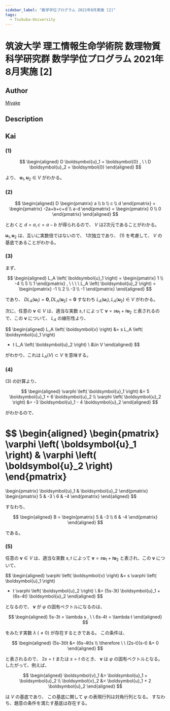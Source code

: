 ```yaml
---
sidebar_label: "数学学位プログラム 2021年8月実施 [2]"
tags:
  - Tsukuba-University
---
```

# 筑波大学 理工情報生命学術院 数理物質科学研究群 数学学位プログラム 2021年8月実施 \[2\]

## **Author**
[Miyake](https://miyake.github.io/exams/index.html)

## **Description**

## **Kai**
### (1)

$$
  \begin{aligned}
  D \boldsymbol{u}_1 = \boldsymbol{0}
  , \ \ 
  D \boldsymbol{u}_2 = \boldsymbol{0}
  \end{aligned}
$$

より、 $\boldsymbol{u}_1, \boldsymbol{u}_2 \in V$ がわかる。

### (2)

$$
  \begin{aligned}
  D \begin{pmatrix} a \\ b \\ c \\ d \end{pmatrix}
  = \begin{pmatrix} -2a+b+c+d \\ a-d \end{pmatrix}
  = \begin{pmatrix} 0 \\ 0 \end{pmatrix}
  \end{aligned}
$$

とおくと $d=a, c=a-b$ が得られるので、 $V$ は2次元であることがわかる。

$\boldsymbol{u}_1, \boldsymbol{u}_2$ は、互いに実数倍ではないので、
1次独立であり、 (1) を考慮して、 $V$ の基底であることがわかる。

### (3)
まず、

$$
\begin{aligned}
L_A \left( \boldsymbol{u}_1 \right)
= \begin{pmatrix} 1 \\ -4 \\ 5 \\ 1 \end{pmatrix}
, \ \ \ \ 
L_A \left( \boldsymbol{u}_2 \right)
= \begin{pmatrix} -1 \\ 2 \\ -3 \\ -1 \end{pmatrix}
\end{aligned}
$$

であり、
$DL_A(\boldsymbol{u}_1) = \boldsymbol{0}, DL_A(\boldsymbol{u}_2) = \boldsymbol{0}$
すなわち
$L_A(\boldsymbol{u}_1), L_A(\boldsymbol{u}_2) \in V$
がわかる。

次に、任意の $\boldsymbol{v} \in V$ は、適当な実数 $s,t$ によって
$\boldsymbol{v} = s \boldsymbol{u}_1 + t \boldsymbol{u}_2$
と表されるので、この $\boldsymbol{v}$ について、
$L_A$ の線形性より、

$$
\begin{aligned}
L_A \left( \boldsymbol{v} \right)
&= s L_A \left( \boldsymbol{u}_1 \right)
+ t L_A \left( \boldsymbol{u}_2 \right)
\\
&\in V
\end{aligned}
$$

がわかり、これは $L_A(V) \subset V$ を意味する。

### (4)
(3) の計算より、

$$
\begin{aligned}
\varphi \left( \boldsymbol{u}_1 \right)
&= 5 \boldsymbol{u}_1 + 6 \boldsymbol{u}_2
\\
\varphi \left( \boldsymbol{u}_2 \right)
&= -3 \boldsymbol{u}_1 - 4 \boldsymbol{u}_2
\end{aligned}
$$

がわかるので、

$$
\begin{aligned}
\begin{pmatrix}
\varphi \left( \boldsymbol{u}_1 \right) &
\varphi \left( \boldsymbol{u}_2 \right)
\end{pmatrix}
=
\begin{pmatrix} \boldsymbol{u}_1 & \boldsymbol{u}_2 \end{pmatrix}
\begin{pmatrix} 5 & -3 \\ 6 & -4 \end{pmatrix}
\end{aligned}
$$

すなわち、

$$
\begin{aligned}
B = \begin{pmatrix} 5 & -3 \\ 6 & -4 \end{pmatrix}
\end{aligned}
$$

である。

### (5)
任意の $\boldsymbol{v} \in V$ は、適当な実数 $s,t$ によって
$\boldsymbol{v} = s \boldsymbol{u}_1 + t \boldsymbol{u}_2$
と表され、この $\boldsymbol{v}$ について、

$$
\begin{aligned}
\varphi \left( \boldsymbol{v} \right)
&= s \varphi \left( \boldsymbol{u}_1 \right)
+ t \varphi \left( \boldsymbol{u}_2 \right)
\\
&= (5s-3t) \boldsymbol{u}_1 + (6s-4t) \boldsymbol{u}_2
\end{aligned}
$$

となるので、 $\boldsymbol{v}$ が $\varphi$ の固有ベクトルになるのは、

$$
\begin{aligned}
5s-3t = \lambda s , \ \ 6s-4t = \lambda t
\end{aligned}
$$

をみたす実数 $\lambda \ (\ne 0)$ が存在するときである。
この条件は、

$$
\begin{aligned}
(5s-3t)t &= (6s-4t)s
\\
\therefore \ \ 
(2s-t)(s-t) &= 0
\end{aligned}
$$

と表されるので、 $2s=t$ または $s=t$ のとき、
$\boldsymbol{v}$ は $\varphi$ の固有ベクトルとなる。
したがって、例えば、

$$
\begin{aligned}
\boldsymbol{v}_1 &= \boldsymbol{u}_1 + \boldsymbol{u}_2
\\
\boldsymbol{v}_2 &= \boldsymbol{u}_1 + 2 \boldsymbol{u}_2
\end{aligned}
$$

は $V$ の基底であり、
この基底に関して $\varphi$ の表現行列は対角行列となる。
すなわち、題意の条件を満たす基底は存在する。